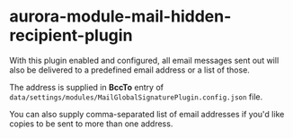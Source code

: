 # aurora-module-mail-hidden-recipient-plugin

With this plugin enabled and configured, all email messages sent out will also be delivered to a predefined email address or a list of those.

The address is supplied in **BccTo** entry of `data/settings/modules/MailGlobalSignaturePlugin.config.json` file. 

You can also supply comma-separated list of email addresses if you'd like copies to be sent to more than one address.
